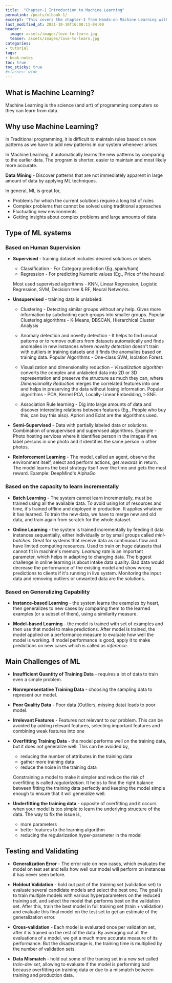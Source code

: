 ```yaml
---
title:  "Chapter-1 Introduction to Machine Learning"
permalink: /posts/mlbook-1/
excerpt: "This covers the chapter-1 from Hands-on Machine Learning with Scikit-learn and Tensorflow book"
last_modified_at: 2021-10-10T16:00:11-04:00
header:
  image: assets/images/love-to-learn.jpg
  teaser: assets/images/love-to-learn.jpg
categories:
- tutorial
tags:
- book-notes
toc: true
toc_sticky: true
#classes: wide
---
```


## What is Machine Learning?

Machine Learning is the science (and art) of programming computers so they can learn from data.

## Why use Machine Learning?

In Traditional programming, it is difficult to maintain rules based on new patterns as we have to add new patterns in our system whenever arises.

In Machine Learning, it automatically learns the new patterns by comparing to the earlier data. The program is shorter, easier to maintain and most likely more accurate.

**Data Mining** - Discover patterns that are not immediately apparent in large amount of data by applying ML techniques.

In general, ML is great for,
- Problems for which the current solutions require a long list of rules
- Complex problems that cannot be solved using traditional approaches
- Fluctuating new environments
- Getting insights about complex problems and large amounts of data

## Type of ML systems

### Based on Human Supervision

- **Supervised** - training dataset includes desired solutions or labels

  - Classification - For Category prediction (Eg.,spam/ham)
  - Regression - For predicting Numeric values (Eg., Price of the house)

  Most used supervised algorithms - KNN, Linear Regression, Logistic Regression, SVM, Decision tree & RF, Neural Networks.

- **Unsupervised** - training data is unlabeled.

  - Clustering - Detecting similar groups without any help. Gives more information by subdividing each groups into smaller groups. Popular Clustering algorithms - K-Means, DBSCAN, Hierarchical Cluster Analysis
  
  - Anomaly detection and novelty detection - It helps to find unusal patterns or to remove outliers from datasets automatically and finds anomalies in new instances where *novelty detection* doesn't train with outliers in training datsets and it finds the anomalies based on training data. Popular Algorithms - One-class SVM, Isolation Forest.
  
  - Visualization and dimensionality reduction - *Visualization algorithm* converts the complex and unlabeled data into 2D or 3D representation and preserve the structure as much they can, where *Dimensionality Reduction* merges the correlated features into one and helps in preserving the data without losing information. Popular algorithms - PCA, Kernel PCA, Locally-Linear Embedding, t-SNE.

  - Association Rule learning - Dig into large amounts of data and discover interesting relations between features (Eg., People who buy this, can buy this also). Apriori and Eclat are the algorithms used.

- **Semi-Supervised** - Data with partially labeled data or solutions. Combination of unsupervised and supervised algorithms. Example - Photo hosting services where it identifies person in the images if we label persons in one photo and it identifies the same person in other photos.

- **Reinforcement Learning** - The model, called an agent, observe the environment itself, select and perform actions, get *rewards* in return. The model learns the best strategy itself over the time and gets the most reward. Example: DeepMind's AlphaGo

### Based on the capacity to learn incrementally

- **Batch Learning** - The system cannot learn incrementally, must be trained using all the available data. To avoid using lot of resources and time, it's trained offline and deployed in production. It applies whatever it has learned. To train the new data, we have to merge new and old data, and train again from scratch for the whole dataset.

- **Online Learning** - the system is trained incrementally by feeding it data instances
sequentially, either individually or by small groups called *mini-batches*. Great for systems that receive data as continuous flow and have limited computing resources. Used to train on huge datasets that cannot fit in machine's memory. *Learning rate* is an important parameter, which helps in adapting to changing data. The biggest challenge in online learning is about intake data quality. Bad data would decrease the performance of the existing model and show wrong predictions to clients if it's running in live system. Monitoring the input data and removing outliers or unwanted data are the solutions.

### Based on Generalizing Capability

- **Instance-based Learning** - the system learns the examples by heart, then generalizes to new cases by comparing them to the learned examples (or a subset of them), using a similarity measure.

- **Model-based Learning** - the model is trained with set of examples and then use that model to make predictions. After model is trained, the model applied on a performance measure to evaluate how well the model is working. If model performance is good, apply it to make predictions on new cases which is called as *inference*.

## Main Challenges of ML

- **Insufficient Quantity of Training Data** - requires a lot of data to train even a simple problem.

- **Nonrepresentative Training Data** - choosing the sampling data to represent our model.

- **Poor Quality Data**  - Poor data (Outliers, missing data) leads to poor model.

- **Irrelevant Features** - Features not relevant to our problem. This can be avoided by adding relevant features, selecting important features and combining weak features into one

- **Overfitting Training Data** - the model performs well on the training data, but it does not generalize well. This can be avoided by,
  - reducing the number of attributes in the training data
  - gather more training data
  - reduce the noise in the training data

  Constraining a model to make it simpler and reduce the risk of overfitting is called *regularization*. It helps to find the right balance between fitting the training data perfectly and keeping the model simple enough to ensure that it will generalize well.

- **Underfitting the training data** - opposite of overfitting and it occurs when your
model is too simple to learn the underlying structure of the data. The way to fix the issue is,
  - more parameters
  - better features to the learning algorithm
  - reducing the regularization hyper‐parameter in the model

## Testing and Validating

- **Generalization Error** - The error rate on new cases, which evaluates the model on test set and tells how well our model will perform on instances it has never seen before.

- **Holdout Validation** - hold out part of the training set (validation set) to evaluate several candidate models and select the best one. The goal is to train multiple models with various hyperparameters on the reduced training set, and select the model that performs best on the validation set. After this, train the best model in full training set (train + validation) and evaluate this final model on the test set to get an estimate of the generalization error.

- **Cross-validation** - Each model is evaluated once per validation set, after it is trained on the rest of the data. By averaging out all the evaluations of a model, we get a much more accurate measure of its performance. But the disadvantage is, the training time is multiplied by the number of validation sets.

- **Data Mismatch** - hold out some of the traning set in a new set called *train-dev set*, allowing to evaluate if the model is performing bad because overfitting on training data or due to a mismatch between training and production data.
